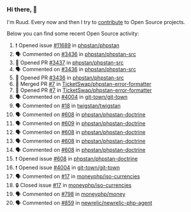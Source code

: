### Hi there, 👋

I'm Ruud. Every now and then I try to [contribute](https://github.com/pulls?q=+is%3Apr+author%3Aruudk+archived%3Afalse+is%3Apublic+) to Open Source projects.

Below you can find some recent Open Source activity:

<!--START_SECTION:activity-->
1. ❗ Opened issue [#11689](https://github.com/phpstan/phpstan/issues/11689) in [phpstan/phpstan](https://github.com/phpstan/phpstan)
2. 🗣 Commented on [#3436](https://github.com/phpstan/phpstan-src/pull/3436#issuecomment-2348310113) in [phpstan/phpstan-src](https://github.com/phpstan/phpstan-src)
3. 💪 Opened PR [#3437](https://github.com/phpstan/phpstan-src/pull/3437) in [phpstan/phpstan-src](https://github.com/phpstan/phpstan-src)
4. 🗣 Commented on [#3436](https://github.com/phpstan/phpstan-src/pull/3436#issuecomment-2348155337) in [phpstan/phpstan-src](https://github.com/phpstan/phpstan-src)
5. 💪 Opened PR [#3436](https://github.com/phpstan/phpstan-src/pull/3436) in [phpstan/phpstan-src](https://github.com/phpstan/phpstan-src)
6. 🎉 Merged PR [#7](https://github.com/TicketSwap/phpstan-error-formatter/pull/7) in [TicketSwap/phpstan-error-formatter](https://github.com/TicketSwap/phpstan-error-formatter)
7. 💪 Opened PR [#7](https://github.com/TicketSwap/phpstan-error-formatter/pull/7) in [TicketSwap/phpstan-error-formatter](https://github.com/TicketSwap/phpstan-error-formatter)
8. 🗣 Commented on [#4004](https://github.com/git-town/git-town/issues/4004#issuecomment-2347076884) in [git-town/git-town](https://github.com/git-town/git-town)
9. 🗣 Commented on [#18](https://github.com/twigstan/twigstan/pull/18#issuecomment-2346835306) in [twigstan/twigstan](https://github.com/twigstan/twigstan)
10. 🗣 Commented on [#608](https://github.com/phpstan/phpstan-doctrine/issues/608#issuecomment-2346498070) in [phpstan/phpstan-doctrine](https://github.com/phpstan/phpstan-doctrine)
11. 🗣 Commented on [#609](https://github.com/phpstan/phpstan-doctrine/pull/609#issuecomment-2346495606) in [phpstan/phpstan-doctrine](https://github.com/phpstan/phpstan-doctrine)
12. 🗣 Commented on [#608](https://github.com/phpstan/phpstan-doctrine/issues/608#issuecomment-2346494445) in [phpstan/phpstan-doctrine](https://github.com/phpstan/phpstan-doctrine)
13. 🗣 Commented on [#608](https://github.com/phpstan/phpstan-doctrine/issues/608#issuecomment-2346491677) in [phpstan/phpstan-doctrine](https://github.com/phpstan/phpstan-doctrine)
14. 🗣 Commented on [#608](https://github.com/phpstan/phpstan-doctrine/issues/608#issuecomment-2346489207) in [phpstan/phpstan-doctrine](https://github.com/phpstan/phpstan-doctrine)
15. ❗ Opened issue [#608](https://github.com/phpstan/phpstan-doctrine/issues/608) in [phpstan/phpstan-doctrine](https://github.com/phpstan/phpstan-doctrine)
16. ❗ Opened issue [#4004](https://github.com/git-town/git-town/issues/4004) in [git-town/git-town](https://github.com/git-town/git-town)
17. 🗣 Commented on [#17](https://github.com/moneyphp/iso-currencies/issues/17#issuecomment-2345769018) in [moneyphp/iso-currencies](https://github.com/moneyphp/iso-currencies)
18. 🔒 Closed issue [#17](https://github.com/moneyphp/iso-currencies/issues/17) in [moneyphp/iso-currencies](https://github.com/moneyphp/iso-currencies)
19. 🗣 Commented on [#798](https://github.com/moneyphp/money/issues/798#issuecomment-2345690833) in [moneyphp/money](https://github.com/moneyphp/money)
20. 🗣 Commented on [#859](https://github.com/newrelic/newrelic-php-agent/issues/859#issuecomment-2345447735) in [newrelic/newrelic-php-agent](https://github.com/newrelic/newrelic-php-agent)
<!--END_SECTION:activity-->
